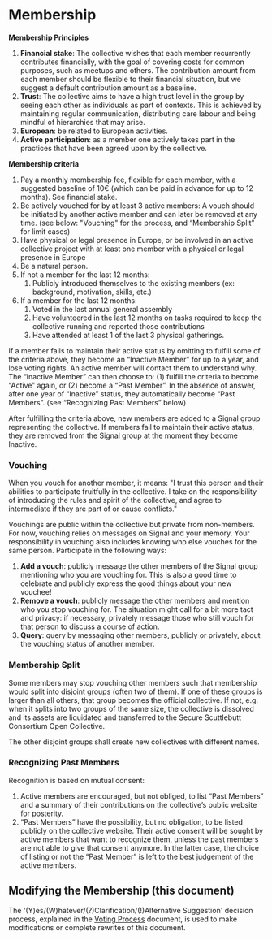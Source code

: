 # Membership

**Membership Principles**
1. **Financial stake**: The collective wishes that each member recurrently contributes financially, with the goal of covering costs for common purposes, such as meetups and others. The contribution amount from each member should be flexible to their financial situation, but we suggest a default contribution amount as a baseline.
2. **Trust**: The collective aims to have a high trust level in the group by seeing each other as individuals as part of contexts. This is achieved by maintaining regular communication, distributing care labour and being mindful of hierarchies that may arise.
3. **European**: be related to European activities.
4. **Active participation**: as a member one actively takes part in the practices that have been agreed upon by the collective.

**Membership criteria**
1. Pay a monthly membership fee, flexible for each member, with a suggested baseline of 10€ (which can be paid in advance for up to 12 months). See financial stake.
2. Be actively vouched for by at least 3 active members: A vouch should be initiated by another active member and can later be removed at any time. (see below: "Vouching" for the process, and “Membership Split” for limit cases)
3. Have physical or legal presence in Europe, or be involved in an active collective project with at least one member with a physical or legal presence in Europe
4. Be a natural person.
5. If not a member for the last 12 months:
    1. Publicly introduced themselves to the existing members (ex: background, motivation, skills, etc.)
6. If a member for the last 12 months: 
    1. Voted in the last annual general assembly
    2. Have volunteered in the last 12 months on tasks required to keep the collective running and reported those contributions
    3. Have attended at least 1 of the last 3 physical gatherings.

If a member fails to maintain their active status by omitting to fulfill some of the criteria above, they become an “Inactive Member” for up to a year, and lose voting rights. An active member will contact them to understand why. The “Inactive Member” can then choose to: (1) fulfill the criteria to become “Active” again, or (2) become a “Past Member”. In the absence of answer, after one year of “Inactive” status, they automatically become “Past Members”. (see “Recognizing Past Members” below)

After fulfilling the criteria above, new members are added to a Signal group representing the collective. If members fail to maintain their active status, they are removed from the Signal group at the moment they become Inactive.

### Vouching

When you vouch for another member, it means: "I trust this person and their abilities to participate fruitfully in the collective. I take on the responsibility of introducing the rules and spirit of the collective, and agree to intermediate if they are part of or cause conflicts."

Vouchings are public within the collective but private from non-members. For now, vouching relies on messages on Signal and your memory. Your responsibility in vouching also includes knowing who else vouches for the same person. Participate in the following ways:
  1. **Add a vouch**: publicly message the other members of the Signal group mentioning who you are vouching for. This is also a good time to celebrate and publicly express the good things about your new vouchee!
  2. **Remove a vouch**: publicly message the other members and mention who you stop vouching for. The situation might call for a bit more tact and privacy: if necessary, privately message those who still vouch for that person to discuss a course of action.
  3. **Query**: query by messaging other members, publicly or privately, about the vouching status of another member.

### Membership Split

Some members may stop vouching other members such that membership would split into disjoint groups (often two of them). If one of these groups is larger than all others, that group becomes the official collective. If not, e.g. when it splits into two groups of the same size, the collective is dissolved and its assets are liquidated and transferred to the Secure Scuttlebutt Consortium Open Collective.

The other disjoint groups shall create new collectives with different names.

### Recognizing Past Members

Recognition is based on mutual consent:
  1. Active members are encouraged, but not obliged, to list “Past Members” and a summary of their contributions on the collective’s public website for posterity.
  2. “Past Members” have the possibility, but no obligation, to be listed publicly on the collective website. Their active consent will be sought by active members that want to recognize them, unless the past members are not able to give that consent anymore. In the latter case, the choice of listing or not the “Past Member” is left to the best judgement of the active members.

  ## Modifying the Membership (this document)
  
  The '(Y)es/(W)hatever/(?)Clarification/(!)Alternative Suggestion' decision process, explained in the [Voting Process](./voting-process.md) document, is used to make modifications or complete rewrites of this document.

